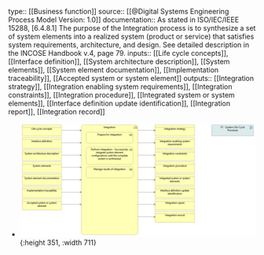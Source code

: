 type:: [[Business function]]
source:: [[@Digital Systems Engineering Process Model Version: 1.0]]
documentation:: As stated in ISO/IEC/IEEE 15288, [6.4.8.1] The purpose of the Integration process is to synthesize a set of system elements into a realized system (product or service) that satisfies system requirements, architecture, and design.  See detailed description in the INCOSE Handbook v.4, page 79.
inputs:: [[Life cycle concepts]], [[Interface definition]], [[System architecture description]], [[System elements]], [[System element documentation]], [[Implementation traceability]], [[Accepted system or system element]]
outputs:: [[Integration strategy]], [[Integration enabling system requirements]], [[Integration constraints]], [[Integration procedure]], [[Integrated system or system elements]], [[Interface definition update identification]], [[Integration report]], [[Integration record]]

- ![image.png](../assets/image_1689440751357_0.png){:height 351, :width 711}